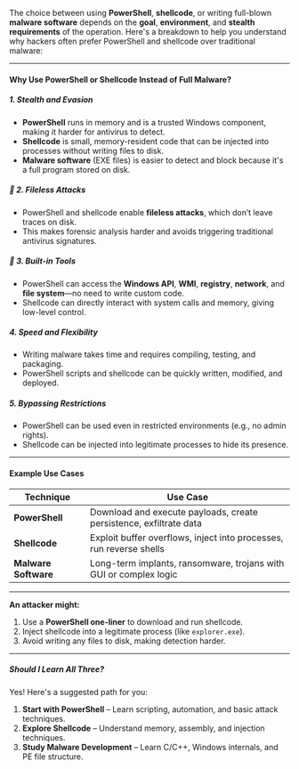The choice between using **PowerShell**, **shellcode**, or writing full-blown **malware software** depends on the **goal**, **environment**, and **stealth requirements** of the operation. Here's a breakdown to help you understand why hackers often prefer PowerShell and shellcode over traditional malware:

---

#### **Why Use PowerShell or Shellcode Instead of Full Malware?**

##### 1. **Stealth and Evasion**

- **PowerShell** runs in memory and is a trusted Windows component, making it harder for antivirus to detect.
- **Shellcode** is small, memory-resident code that can be injected into processes without writing files to disk.
- **Malware software** (EXE files) is easier to detect and block because it's a full program stored on disk.

##### 🔹 2. **Fileless Attacks**

- PowerShell and shellcode enable **fileless attacks**, which don’t leave traces on disk.
- This makes forensic analysis harder and avoids triggering traditional antivirus signatures.

##### 🔹 3. **Built-in Tools**

- PowerShell can access the **Windows API**, **WMI**, **registry**, **network**, and **file system**—no need to write custom code.
- Shellcode can directly interact with system calls and memory, giving low-level control.

##### 4. **Speed and Flexibility**

- Writing malware takes time and requires compiling, testing, and packaging.
- PowerShell scripts and shellcode can be quickly written, modified, and deployed.

##### 5. **Bypassing Restrictions**

- PowerShell can be used even in restricted environments (e.g., no admin rights).
- Shellcode can be injected into legitimate processes to hide its presence.

---

####  Example Use Cases

|Technique|Use Case|
|---|---|
|**PowerShell**|Download and execute payloads, create persistence, exfiltrate data|
|**Shellcode**|Exploit buffer overflows, inject into processes, run reverse shells|
|**Malware Software**|Long-term implants, ransomware, trojans with GUI or complex logic|

---

**An attacker might:**

1. Use a **PowerShell one-liner** to download and run shellcode.
2. Inject shellcode into a legitimate process (like `explorer.exe`).
3. Avoid writing any files to disk, making detection harder.

---

#####  Should I Learn All Three?

Yes! Here's a suggested path for you:

1. **Start with PowerShell** – Learn scripting, automation, and basic attack techniques.
2. **Explore Shellcode** – Understand memory, assembly, and injection techniques.
3. **Study Malware Development** – Learn C/C++, Windows internals, and PE file structure.